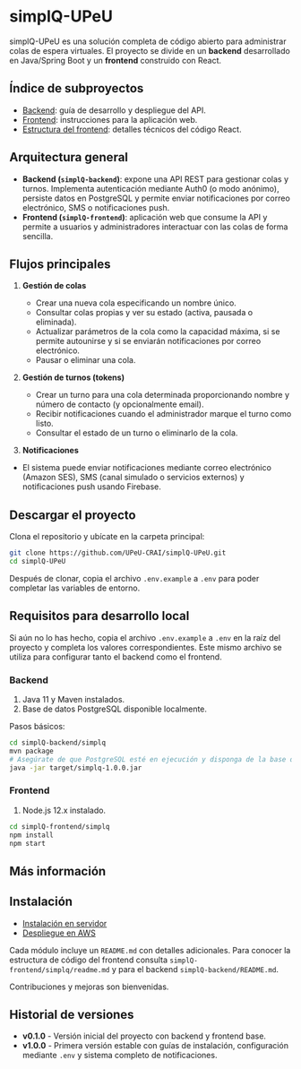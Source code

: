 # simplQ-UPeU

simplQ-UPeU es una solución completa de código abierto para administrar colas de espera virtuales. El proyecto se divide en un **backend** desarrollado en Java/Spring Boot y un **frontend** construido con React.

## Índice de subproyectos

- [Backend](simplQ-backend/README.md): guía de desarrollo y despliegue del API.
- [Frontend](simplQ-frontend/README.md): instrucciones para la aplicación web.
- [Estructura del frontend](simplQ-frontend/simplq/readme.md): detalles técnicos del código React.

## Arquitectura general

- **Backend (`simplQ-backend`)**: expone una API REST para gestionar colas y turnos. Implementa autenticación mediante Auth0 (o modo anónimo), persiste datos en PostgreSQL y permite enviar notificaciones por correo electrónico, SMS o notificaciones push.
- **Frontend (`simplQ-frontend`)**: aplicación web que consume la API y permite a usuarios y administradores interactuar con las colas de forma sencilla.

## Flujos principales

1. **Gestión de colas**
   - Crear una nueva cola especificando un nombre único.
   - Consultar colas propias y ver su estado (activa, pausada o eliminada).
   - Actualizar parámetros de la cola como la capacidad máxima, si se permite autounirse y si se enviarán notificaciones por correo electrónico.
   - Pausar o eliminar una cola.

2. **Gestión de turnos (tokens)**
   - Crear un turno para una cola determinada proporcionando nombre y número de contacto (y opcionalmente email).
   - Recibir notificaciones cuando el administrador marque el turno como listo.
   - Consultar el estado de un turno o eliminarlo de la cola.

3. **Notificaciones**
  - El sistema puede enviar notificaciones mediante correo electrónico (Amazon SES), SMS (canal simulado o servicios externos) y notificaciones push usando Firebase.

## Descargar el proyecto

Clona el repositorio y ubícate en la carpeta principal:

```bash
git clone https://github.com/UPeU-CRAI/simplQ-UPeU.git
cd simplQ-UPeU
```

Después de clonar, copia el archivo `.env.example` a `.env` para poder completar las variables de entorno.

## Requisitos para desarrollo local

Si aún no lo has hecho, copia el archivo `.env.example` a `.env` en la raíz del proyecto y completa los valores correspondientes.
Este mismo archivo se utiliza para configurar tanto el backend como el frontend.

### Backend

1. Java 11 y Maven instalados.
2. Base de datos PostgreSQL disponible localmente.

Pasos básicos:

```bash
cd simplQ-backend/simplq
mvn package
# Asegúrate de que PostgreSQL esté en ejecución y disponga de la base de datos "simplq"
java -jar target/simplq-1.0.0.jar
```

### Frontend

1. Node.js 12.x instalado.

```bash
cd simplQ-frontend/simplq
npm install
npm start
```

## Más información

## Instalación

- [Instalación en servidor](docs/INSTALACION_SERVIDOR.md)
- [Despliegue en AWS](docs/INSTALACION_AWS.md)

Cada módulo incluye un `README.md` con detalles adicionales. Para conocer la estructura de código del frontend consulta `simplQ-frontend/simplq/readme.md` y para el backend `simplQ-backend/README.md`.

Contribuciones y mejoras son bienvenidas.

## Historial de versiones

- **v0.1.0** - Versión inicial del proyecto con backend y frontend base.
- **v1.0.0** - Primera versión estable con guías de instalación, configuración mediante `.env` y sistema completo de notificaciones.
